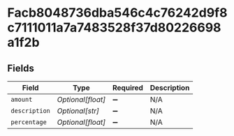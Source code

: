 # Facb8048736dba546c4c76242d9f8c7111011a7a7483528f37d80226698a1f2b


## Fields

| Field              | Type               | Required           | Description        |
| ------------------ | ------------------ | ------------------ | ------------------ |
| `amount`           | *Optional[float]*  | :heavy_minus_sign: | N/A                |
| `description`      | *Optional[str]*    | :heavy_minus_sign: | N/A                |
| `percentage`       | *Optional[float]*  | :heavy_minus_sign: | N/A                |